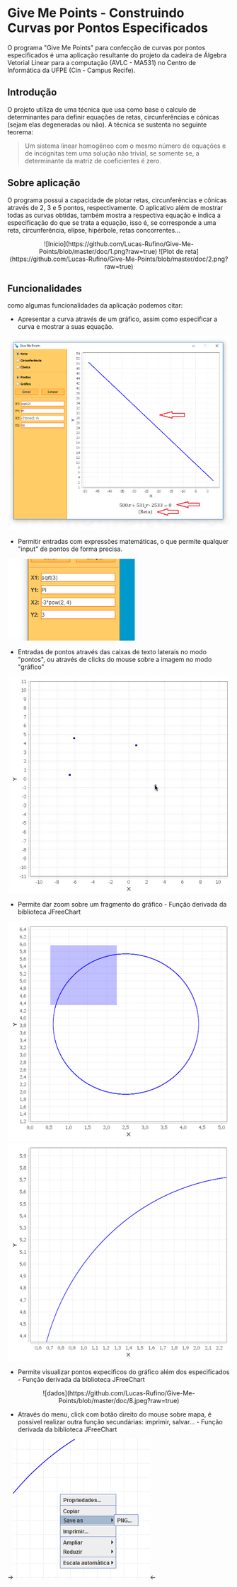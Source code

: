 # Give Me Points - Construindo Curvas por Pontos Especificados 

O programa "Give Me Points" para confecção de curvas por pontos especificados é uma aplicação resultante do projeto da cadeira de Álgebra Vetorial Linear para a computação (AVLC - MA531) no Centro de Informática da UFPE (Cin - Campus Recife).

## Introdução 

O projeto utiliza de uma técnica que usa como base o calculo de determinantes para definir equações de retas, circunferências e cônicas (sejam elas degeneradas ou não). A técnica se sustenta no seguinte teorema: 

> Um sistema linear homogêneo com o mesmo número de equações e de incógnitas tem uma solução não trivial, se somente se, a determinante da matriz de coeficientes é zero. 

## Sobre aplicação 

O programa possui a capacidade de plotar retas, circunferências e cônicas através de 2, 3 e 5 pontos, respectivamente. O aplicativo além de mostrar todas as curvas obtidas, também mostra a respectiva equação e indica a especificação do que se trata a equação, isso é, se corresponde a uma reta, circunferência, elipse, hipérbole, retas concorrentes...

<center>
![Inicio](https://github.com/Lucas-Rufino/Give-Me-Points/blob/master/doc/1.png?raw=true)
![Plot de reta](https://github.com/Lucas-Rufino/Give-Me-Points/blob/master/doc/2.png?raw=true)
</center>

## Funcionalidades

como algumas funcionalidades da aplicação podemos citar:

  - Apresentar a curva através de um gráfico, assim como especificar a curva e mostrar a suas equação.

![dados](https://github.com/Lucas-Rufino/Give-Me-Points/blob/master/doc/3.png?raw=true)

  - Permitir entradas com expressões matemáticas, o que permite qualquer "input" de pontos de forma precisa.

![dados](https://github.com/Lucas-Rufino/Give-Me-Points/blob/master/doc/4.png?raw=true)

  - Entradas de pontos através das caixas de texto laterais no modo "pontos", ou através de clicks do mouse sobre a imagem no modo "gráfico"

![dados](https://github.com/Lucas-Rufino/Give-Me-Points/blob/master/doc/9.jpeg?raw=true)

  - Permite dar zoom sobre um fragmento do gráfico - Função derivada da biblioteca JFreeChart

![dados](https://github.com/Lucas-Rufino/Give-Me-Points/blob/master/doc/5.png?raw=true)
![dados](https://github.com/Lucas-Rufino/Give-Me-Points/blob/master/doc/6.png?raw=true)

  - Permite visualizar pontos expecificos do gráfico além dos especificados - Função derivada da biblioteca JFreeChart

<p align="center">
![dados](https://github.com/Lucas-Rufino/Give-Me-Points/blob/master/doc/8.jpeg?raw=true)
</p>

  - Através do menu, click com botão direito do mouse sobre mapa, é possível realizar outra função secundárias: imprimir, salvar...  - Função derivada da biblioteca JFreeChart

->![dados](https://github.com/Lucas-Rufino/Give-Me-Points/blob/master/doc/7.png?raw=true)<-